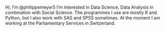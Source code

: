 Hi, I’m @philippemeyer5
I’m interested in Data Science, Data Analysis in combination with Social Science.
The programmes I use are mostly R and Python, but I also work with SAS and SPSS sometimes.
At the moment I am working at the Parliamentary Services in Switzerland.
